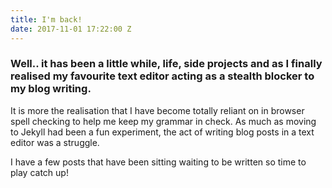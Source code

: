 ```yaml
---
title: I'm back!
date: 2017-11-01 17:22:00 Z
---
```


### Well.. it has been a little while, life, side projects and as I finally realised my favourite text editor acting as a stealth blocker to my blog writing.

It is more the realisation that I have become totally reliant on in browser spell checking to help me keep my grammar in check. As much as moving to Jekyll had been a fun experiment, the act of writing blog posts in a text editor was a struggle.

I have a few posts that have been sitting waiting to be written so time to play catch up!

